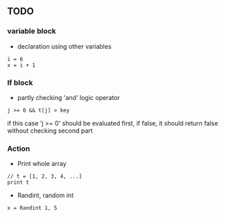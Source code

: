 
## TODO
### variable block
- declaration using other variables

```
i = 6
x = i + 1
```

### If block
- partly checking 'and' logic operator 
```
j >= 0 && t[j] > key
```
if this case 'j >= 0' should be evaluated first, if false, it should return false without checking second part 

### Action 
- Print whole array 
```
// t = [1, 2, 3, 4, ...]
print t
```
- Randint, random int
```
x = Randint 1, 5
```

